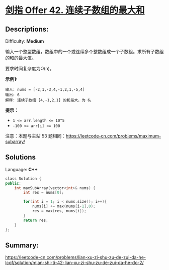 # [剑指 Offer 42\. 连续子数组的最大和](https://leetcode-cn.com/problems/lian-xu-zi-shu-zu-de-zui-da-he-lcof/)

## Descriptions:
Difficulty: **Medium**


输入一个整型数组，数组中的一个或连续多个整数组成一个子数组。求所有子数组的和的最大值。

要求时间复杂度为O(n)。

**示例1:**

```
输入: nums = [-2,1,-3,4,-1,2,1,-5,4]
输出: 6
解释: 连续子数组 [4,-1,2,1] 的和最大，为 6。
```

**提示：**

*   `1 <= arr.length <= 10^5`
*   `-100 <= arr[i] <= 100`

注意：本题与主站 53 题相同：https://leetcode-cn.com/problems/maximum-subarray/  


## Solutions

Language: **C++**

```c++
​class Solution {
public:
    int maxSubArray(vector<int>& nums) {
        int res = nums[0];

        for(int i = 1; i < nums.size(); i++){
            nums[i] += max(nums[i-1],0);
            res = max(res, nums[i]);
        }
        return res;
    }
};
```

## Summary:
https://leetcode-cn.com/problems/lian-xu-zi-shu-zu-de-zui-da-he-lcof/solution/mian-shi-ti-42-lian-xu-zi-shu-zu-de-zui-da-he-do-2/
